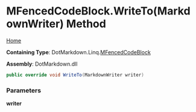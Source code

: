 # MFencedCodeBlock\.WriteTo\(MarkdownWriter\) Method

[Home](../../../../README.md)

**Containing Type**: DotMarkdown\.Linq\.[MFencedCodeBlock](../README.md)

**Assembly**: DotMarkdown\.dll

```csharp
public override void WriteTo(MarkdownWriter writer)
```

### Parameters

**writer**